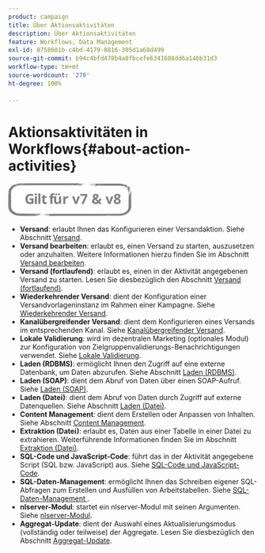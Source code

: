 ```yaml
---
product: campaign
title: Über Aktionsaktivitäten
description: Über Aktionsaktivitäten
feature: Workflows, Data Management
exl-id: 8758601b-c4bd-4179-8816-305d1a68d499
source-git-commit: b94c4bfd478b4a8fbcefe6341608dd6a14bb31d3
workflow-type: tm+mt
source-wordcount: '270'
ht-degree: 100%

---
```


# Aktionsaktivitäten in Workflows{#about-action-activities}

![](../../assets/common.svg)

* **Versand**: erlaubt Ihnen das Konfigurieren einer Versandaktion. Siehe Abschnitt [Versand](delivery.md).
* **Versand bearbeiten**: erlaubt es, einen Versand zu starten, auszusetzen oder anzuhalten. Weitere Informationen hierzu finden Sie im Abschnitt [Versand bearbeiten](delivery-control.md).
* **Versand (fortlaufend)**: erlaubt es, einen in der Aktivität angegebenen Versand zu starten. Lesen Sie diesbezüglich den Abschnitt [Versand (fortlaufend)](continuous-delivery.md).
* **Wiederkehrender Versand**: dient der Konfiguration einer Versandvorlageninstanz im Rahmen einer Kampagne. Siehe [Wiederkehrender Versand](recurring-delivery.md).
* **Kanalübergreifender Versand**: dient dem Konfigurieren eines Versands im entsprechenden Kanal. Siehe [Kanalübergreifender Versand](cross-channel-deliveries.md).
* **Lokale Validierung**: wird im dezentralen Marketing (optionales Modul) zur Konfiguration von Zielgruppenvalidierungs-Benachrichtigungen verwendet. Siehe [Lokale Validierung](local-approval.md).
* **Laden (RDBMS)**: ermöglicht Ihnen den Zugriff auf eine externe Datenbank, um Daten abzurufen. Siehe Abschnitt [Laden (RDBMS)](data-loading--rdbms-.md).
* **Laden (SOAP)**: dient dem Abruf von Daten über einen SOAP-Aufruf. Siehe [Laden (SOAP)](loading--soap-.md).
* **Laden (Datei)**: dient dem Abruf von Daten durch Zugriff auf externe Datenquellen. Siehe Abschnitt [Laden (Datei)](data-loading--file-.md).
* **Content Management**: dient dem Erstellen oder Anpassen von Inhalten. Siehe Abschnitt [Content Management](content-management.md).
* **Extraktion (Datei)**: erlaubt es, Daten aus einer Tabelle in einer Datei zu extrahieren. Weiterführende Informationen finden Sie im Abschnitt [Extraktion (Datei)](extraction--file-.md).
* **SQL-Code und JavaScript-Code**: führt das in der Aktivität angegebene Script (SQL bzw. JavaScript) aus. Siehe [SQL-Code und JavaScript-Code](sql-code-and-javascript-code.md).
* **SQL-Daten-Management**: ermöglicht Ihnen das Schreiben eigener SQL-Abfragen zum Erstellen und Ausfüllen von Arbeitstabellen. Siehe [SQL-Daten-Management ](sql-data-management.md).
* **nlserver-Modul**: startet ein nlserver-Modul mit seinen Argumenten. Siehe [nlserver-Modul](nlserver-module.md).
* **Aggregat-Update**: dient der Auswahl eines Aktualisierungsmodus (vollständig oder teilweise) der Aggregate. Lesen Sie diesbezüglich den Abschnitt [Aggregat-Update](update-aggregate.md).
